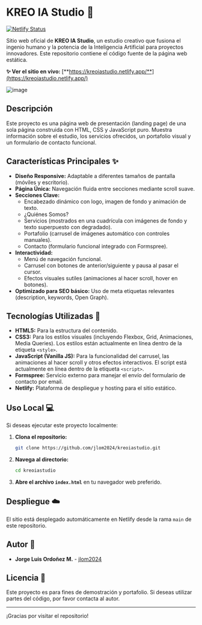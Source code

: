 # KREO IA Studio 🚀

<!-- Reemplaza YOUR_NETLIFY_SITE_ID y YOUR_NETLIFY_SITE_NAME con los valores correctos de tu sitio en Netlify -->
<!-- Puedes encontrar esto en la configuración de tu sitio en Netlify -> Badges -->
[![Netlify Status](https://api.netlify.com/api/v1/badges/YOUR_NETLIFY_SITE_ID/deploy-status)](https://app.netlify.com/sites/YOUR_NETLIFY_SITE_NAME/deploys)

Sitio web oficial de **KREO IA Studio**, un estudio creativo que fusiona el ingenio humano y la potencia de la Inteligencia Artificial para proyectos innovadores. Este repositorio contiene el código fuente de la página web estática.

**✨ Ver el sitio en vivo:** [**https://kreoiastudio.netlify.app/**](https://kreoiastudio.netlify.app/)

![image](https://github.com/user-attachments/assets/2e91d45c-f37e-4197-a7b0-8cf7699b43d5)

## Descripción

Este proyecto es una página web de presentación (landing page) de una sola página construida con HTML, CSS y JavaScript puro. Muestra información sobre el estudio, los servicios ofrecidos, un portafolio visual y un formulario de contacto funcional.

## Características Principales ✨

*   **Diseño Responsive:** Adaptable a diferentes tamaños de pantalla (móviles y escritorio).
*   **Página Única:** Navegación fluida entre secciones mediante scroll suave.
*   **Secciones Clave:**
    *   Encabezado dinámico con logo, imagen de fondo y animación de texto.
    *   ¿Quiénes Somos?
    *   Servicios (mostrados en una cuadrícula con imágenes de fondo y texto superpuesto con degradado).
    *   Portafolio (carrusel de imágenes automático con controles manuales).
    *   Contacto (formulario funcional integrado con Formspree).
*   **Interactividad:**
    *   Menú de navegación funcional.
    *   Carrusel con botones de anterior/siguiente y pausa al pasar el cursor.
    *   Efectos visuales sutiles (animaciones al hacer scroll, hover en botones).
*   **Optimizado para SEO básico:** Uso de meta etiquetas relevantes (description, keywords, Open Graph).

## Tecnologías Utilizadas 🔧

*   **HTML5:** Para la estructura del contenido.
*   **CSS3:** Para los estilos visuales (incluyendo Flexbox, Grid, Animaciones, Media Queries). Los estilos están actualmente en línea dentro de la etiqueta `<style>`.
*   **JavaScript (Vanilla JS):** Para la funcionalidad del carrusel, las animaciones al hacer scroll y otros efectos interactivos. El script está actualmente en línea dentro de la etiqueta `<script>`.
*   **Formspree:** Servicio externo para manejar el envío del formulario de contacto por email.
*   **Netlify:** Plataforma de despliegue y hosting para el sitio estático.

## Uso Local 💻

Si deseas ejecutar este proyecto localmente:

1.  **Clona el repositorio:**
    ```bash
    git clone https://github.com/jlom2024/kreoiastudio.git
    ```
2.  **Navega al directorio:**
    ```bash
    cd kreoiastudio
    ```
3.  **Abre el archivo `index.html`** en tu navegador web preferido.

## Despliegue ☁️

El sitio está desplegado automáticamente en Netlify desde la rama `main` de este repositorio.

## Autor 👤

*   **Jorge Luis Ordoñez M.** - [jlom2024](https://github.com/jlom2024)

## Licencia 📄

Este proyecto es para fines de demostración y portafolio. Si deseas utilizar partes del código, por favor contacta al autor.

<!-- O si prefieres añadir una licencia open source como MIT: -->
<!-- Este proyecto está bajo la Licencia MIT. Consulta el archivo LICENSE.md para más detalles. -->
<!-- (Si eliges esto, necesitarías crear un archivo LICENSE.md con el texto de la licencia MIT) -->

---

¡Gracias por visitar el repositorio!
